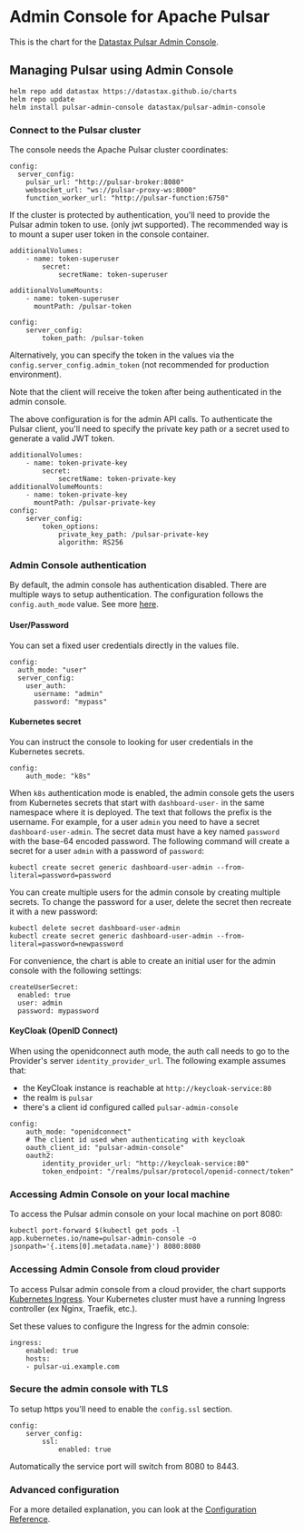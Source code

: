 # Admin Console for Apache Pulsar

This is the chart for the [Datastax Pulsar Admin Console](https://github.com/datastax/pulsar-admin-console/).

## Managing Pulsar using Admin Console

```
helm repo add datastax https://datastax.github.io/charts
helm repo update
helm install pulsar-admin-console datastax/pulsar-admin-console
```

### Connect to the Pulsar cluster

The console needs the Apache Pulsar cluster coordinates:

```
config:
  server_config:
    pulsar_url: "http://pulsar-broker:8080"    
    websocket_url: "ws://pulsar-proxy-ws:8000"
    function_worker_url: "http://pulsar-function:6750"
```

If the cluster is protected by authentication, you'll need to provide the Pulsar admin token to use. (only jwt supported).
The recommended way is to mount a super user token in the console container.
```
additionalVolumes:
    - name: token-superuser
        secret:
            secretName: token-superuser

additionalVolumeMounts:
    - name: token-superuser
      mountPath: /pulsar-token

config:
    server_config:
        token_path: /pulsar-token
```

Alternatively, you can specify the token in the values via the `config.server_config.admin_token` (not recommended for production environment).

Note that the client will receive the token after being authenticated in the admin console.

The above configuration is for the admin API calls.
To authenticate the Pulsar client, you'll need to specify the private key path or a secret used to generate a valid JWT token.

```
additionalVolumes:
    - name: token-private-key
        secret:
            secretName: token-private-key
additionalVolumeMounts:
    - name: token-private-key
      mountPath: /pulsar-private-key
config:
    server_config:
        token_options:
            private_key_path: /pulsar-private-key
            algorithm: RS256
```


### Admin Console authentication

By default, the admin console has authentication disabled. 
There are multiple ways to setup authentication. The configuration follows the `config.auth_mode` value.
See more [here](https://github.com/datastax/pulsar-admin-console/#auth-modes).

#### User/Password
You can set a fixed user credentials directly in the values file.

```
config:
  auth_mode: "user"
  server_config:
    user_auth:
      username: "admin"
      password: "mypass"
```

#### Kubernetes secret

You can instruct the console to looking for user credentials in the Kubernetes secrets.

```
config:
    auth_mode: "k8s"
```
  

When `k8s` authentication mode is enabled, the admin console gets the users from Kubernetes secrets that start with `dashboard-user-` in the same namespace where it is deployed. The text that follows the prefix is the username. For example, for a user `admin` you need to have a secret `dashboard-user-admin`. The secret data must have a key named `password` with the base-64 encoded password. The following command will create a secret for a user `admin` with a password of `password`:

```
kubectl create secret generic dashboard-user-admin --from-literal=password=password
```

You can create multiple users for the admin console by creating multiple secrets. To change the password for a user, delete the secret then recreate it with a new password:

```
kubectl delete secret dashboard-user-admin
kubectl create secret generic dashboard-user-admin --from-literal=password=newpassword
```

For convenience, the chart is able to create an initial user for the admin console with the following settings:

```
createUserSecret:
  enabled: true
  user: admin
  password: mypassword
```


#### KeyCloak (OpenID Connect)

When using the openidconnect auth mode, the auth call needs to go to the Provider's server `identity_provider_url`.
The following example assumes that:
- the KeyCloak instance is reachable at `http://keycloak-service:80`
- the realm is `pulsar`
- there's a client id configured called `pulsar-admin-console`

```
config:
    auth_mode: "openidconnect"
    # The client id used when authenticating with keycloak
    oauth_client_id: "pulsar-admin-console"
    oauth2:
        identity_provider_url: "http://keycloak-service:80"
        token_endpoint: "/realms/pulsar/protocol/openid-connect/token"
```


### Accessing Admin Console on your local machine
To access the Pulsar admin console on your local machine on port 8080:

```
kubectl port-forward $(kubectl get pods -l app.kubernetes.io/name=pulsar-admin-console -o jsonpath='{.items[0].metadata.name}') 8080:8080
```

### Accessing Admin Console from cloud provider
To access Pulsar admin console from a cloud provider, the chart supports [Kubernetes Ingress](https://kubernetes.io/docs/concepts/services-networking/ingress/). Your Kubernetes cluster must have a running Ingress controller (ex Nginx, Traefik, etc.).

Set these values to configure the Ingress for the admin console:

```
ingress:
    enabled: true
    hosts:
    - pulsar-ui.example.com
```

### Secure the admin console with TLS
To setup https you'll need to enable the `config.ssl` section.

```
config:
    server_config:
        ssl:
            enabled: true
```

Automatically the service port will switch from 8080 to 8443.

### Advanced configuration
For a more detailed explanation, you can look at the [Configuration Reference](https://github.com/datastax/pulsar-admin-console/#configuration-reference).